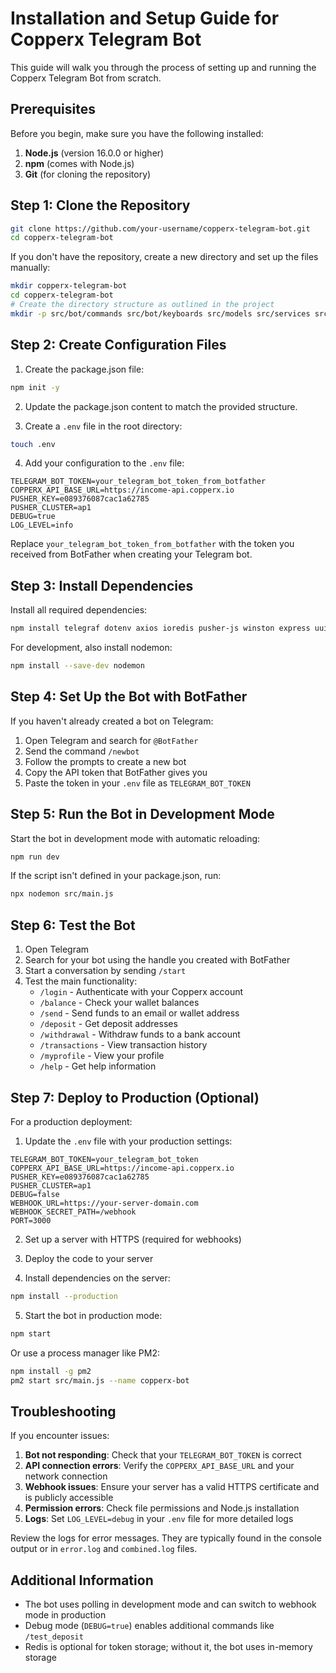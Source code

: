 # Installation and Setup Guide for Copperx Telegram Bot

This guide will walk you through the process of setting up and running the Copperx Telegram Bot from scratch.

## Prerequisites

Before you begin, make sure you have the following installed:

1. **Node.js** (version 16.0.0 or higher)
2. **npm** (comes with Node.js)
3. **Git** (for cloning the repository)

## Step 1: Clone the Repository

```bash
git clone https://github.com/your-username/copperx-telegram-bot.git
cd copperx-telegram-bot
```

If you don't have the repository, create a new directory and set up the files manually:

```bash
mkdir copperx-telegram-bot
cd copperx-telegram-bot
# Create the directory structure as outlined in the project
mkdir -p src/bot/commands src/bot/keyboards src/models src/services src/utils
```

## Step 2: Create Configuration Files

1. Create the package.json file:

```bash
npm init -y
```

2. Update the package.json content to match the provided structure.

3. Create a `.env` file in the root directory:

```bash
touch .env
```

4. Add your configuration to the `.env` file:

```
TELEGRAM_BOT_TOKEN=your_telegram_bot_token_from_botfather
COPPERX_API_BASE_URL=https://income-api.copperx.io
PUSHER_KEY=e089376087cac1a62785
PUSHER_CLUSTER=ap1
DEBUG=true
LOG_LEVEL=info
```

Replace `your_telegram_bot_token_from_botfather` with the token you received from BotFather when creating your Telegram bot.

## Step 3: Install Dependencies

Install all required dependencies:

```bash
npm install telegraf dotenv axios ioredis pusher-js winston express uuid
```

For development, also install nodemon:

```bash
npm install --save-dev nodemon
```

## Step 4: Set Up the Bot with BotFather

If you haven't already created a bot on Telegram:

1. Open Telegram and search for `@BotFather`
2. Send the command `/newbot`
3. Follow the prompts to create a new bot
4. Copy the API token that BotFather gives you
5. Paste the token in your `.env` file as `TELEGRAM_BOT_TOKEN`

## Step 5: Run the Bot in Development Mode

Start the bot in development mode with automatic reloading:

```bash
npm run dev
```

If the script isn't defined in your package.json, run:

```bash
npx nodemon src/main.js
```

## Step 6: Test the Bot

1. Open Telegram
2. Search for your bot using the handle you created with BotFather
3. Start a conversation by sending `/start`
4. Test the main functionality:
   - `/login` - Authenticate with your Copperx account
   - `/balance` - Check your wallet balances
   - `/send` - Send funds to an email or wallet address
   - `/deposit` - Get deposit addresses
   - `/withdrawal` - Withdraw funds to a bank account
   - `/transactions` - View transaction history
   - `/myprofile` - View your profile
   - `/help` - Get help information

## Step 7: Deploy to Production (Optional)

For a production deployment:

1. Update the `.env` file with your production settings:

```
TELEGRAM_BOT_TOKEN=your_telegram_bot_token
COPPERX_API_BASE_URL=https://income-api.copperx.io
PUSHER_KEY=e089376087cac1a62785
PUSHER_CLUSTER=ap1
DEBUG=false
WEBHOOK_URL=https://your-server-domain.com
WEBHOOK_SECRET_PATH=/webhook
PORT=3000
```

2. Set up a server with HTTPS (required for webhooks)

3. Deploy the code to your server

4. Install dependencies on the server:

```bash
npm install --production
```

5. Start the bot in production mode:

```bash
npm start
```

Or use a process manager like PM2:

```bash
npm install -g pm2
pm2 start src/main.js --name copperx-bot
```

## Troubleshooting

If you encounter issues:

1. **Bot not responding**: Check that your `TELEGRAM_BOT_TOKEN` is correct
2. **API connection errors**: Verify the `COPPERX_API_BASE_URL` and your network connection
3. **Webhook issues**: Ensure your server has a valid HTTPS certificate and is publicly accessible
4. **Permission errors**: Check file permissions and Node.js installation
5. **Logs**: Set `LOG_LEVEL=debug` in your `.env` file for more detailed logs

Review the logs for error messages. They are typically found in the console output or in `error.log` and `combined.log` files.

## Additional Information

- The bot uses polling in development mode and can switch to webhook mode in production
- Debug mode (`DEBUG=true`) enables additional commands like `/test_deposit`
- Redis is optional for token storage; without it, the bot uses in-memory storage